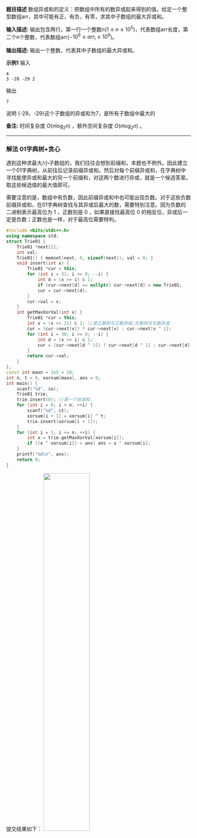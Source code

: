 **题目描述**
数组异或和的定义：把数组中所有的数异或起来得到的值。给定一个整型数组arr，其中可能有正、有负，有零，求其中子数组的最大异或和。

**输入描述:**
输出包含两行，第一行一个整数n($1 \leq n \leq 10^5$)，代表数组arr长度，第二个n个整数，代表数组arr($-10^9 \leq arr_i \leq 10^9$)。

**输出描述:**
输出一个整数，代表其中子数组的最大异或和。

**示例1**
输入
```clike
4
3 -28 -29 2
```

输出 

```clike
7
```
说明
{-28，-29}这个子数组的异或和为7，是所有子数组中最大的 

**备注:**
时间复杂度 $O(n\log_2n)$ ，额外空间复杂度 $O(n\log_2n)$ 。

---
### 解法 01字典树+贪心
遇到这种求最大/小子数组的，我们往往会想到前缀和，本题也不例外。因此建立一个01字典树，从前往后记录前缀异或和。然后对每个前缀异或和，在字典树中寻找能使异或和最大的另一个前缀和，对这两个数进行异或，就是一个候选答案。取这些候选值的最大值即可。

需要注意的是，数组中有负数，因此前缀异或和中也可能出现负数。对于这些负数前缀异或和，在01字典树查找与其异或后最大的数，需要特别注意。因为负数的二进制表示最高位为 $1$ ，正数则是 $0$ ，如果直接找最高位 $0$ 的相反位，异或后一定是负数；正数也是一样，对于最高位需要特判。
```cpp
#include <bits/stdc++.h>
using namespace std;
struct Trie01 {
    Trie01 *next[2];
    int val;
    Trie01() { memset(next, 0, sizeof(next)); val = 0; }
    void insert(int x) {
        Trie01 *cur = this;
        for (int i = 31; i >= 0; --i) {
            int d = (x >> i) & 1;
            if (cur->next[d] == nullptr) cur->next[d] = new Trie01;
            cur = cur->next[d];
        }
        cur->val = x;
    }
    int getMaxXorVal(int x) {
        Trie01 *cur = this;
        int v = (x >> 31) & 1; //是正数则与正数异或;负数则与负数异或
        cur = (cur->next[v]) ? cur->next[v] : cur->next[v ^ 1];
        for (int i = 30; i >= 0; --i) {
            int d = (x >> i) & 1;
            cur = (cur->next[d ^ 1]) ? cur->next[d ^ 1] : cur->next[d];
        }
        return cur->val;
    }
};
const int maxn = 1e5 + 10;
int n, t = 0, xorsum[maxn], ans = 0;
int main() {
    scanf("%d", &n);
    Trie01 trie;
    trie.insert(0); //第一个异或和
    for (int i = 0; i < n; ++i) {
        scanf("%d", &t); 
        xorsum[i + 1] = xorsum[i] ^ t;
        trie.insert(xorsum[i + 1]);
    }
    for (int i = 1; i <= n; ++i) { 
        int x = trie.getMaxXorVal(xorsum[i]); 
        if ((x ^ xorsum[i]) > ans) ans = x ^ xorsum[i];
    }
    printf("%d\n", ans);
    return 0;
} 
```
提交结果如下：
<img src="https://img-blog.csdnimg.cn/20210515010125581.png?x-oss-process=image/watermark,type_ZmFuZ3poZW5naGVpdGk,shadow_10,text_aHR0cHM6Ly9ibG9nLmNzZG4ubmV0L215UmVhbGl6YXRpb24=,size_16,color_FFFFFF,t_70" width="50%">

